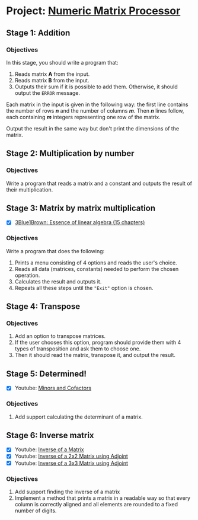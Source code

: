 
# Project: [Numeric Matrix Processor](https://hyperskill.org/projects/96)

## Stage 1: Addition

### Objectives

In this stage, you should write a program that:
 1. Reads matrix **A** from the input.
 2. Reads matrix **B** from the input.
 3. Outputs their sum if it is possible to add them. Otherwise, 
    it should output the `ERROR` message.

Each matrix in the input is given in the following way: the first line 
contains the number of rows ***n*** and the number of columns ***m***. 
Then ***n*** lines follow, each containing ***m*** integers representing 
one row of the matrix.

Output the result in the same way but don't print the dimensions of the 
matrix.


## Stage 2: Multiplication by number

### Objectives

Write a program that reads a matrix and a constant and outputs 
the result of their multiplication.


## Stage 3: Matrix by matrix multiplication 

 - [x] [3Blue1Brown: Essence of linear algebra (15 chapters)][Essence of linear algebra]

### Objectives

Write a program that does the following:
 1. Prints a menu consisting of 4 options and reads the user's choice.
 2. Reads all data (matrices, constants) needed to perform the chosen 
    operation.
 3. Calculates the result and outputs it.
 4. Repeats all these steps until the `"Exit"` option is chosen.


## Stage 4: Transpose 

### Objectives
 1. Add an option to transpose matrices.
 2. If the user chooses this option, program should provide them with 4 
    types of transposition and ask them to choose one.
 3. Then it should read the matrix, transpose it, and output the result.


## Stage 5: Determined! 

 - [x] Youtube: [Minors and Cofactors][Matrices – Minors and Cofactors]

### Objectives
 1. Add support calculating the determinant of a matrix.


## Stage 6: Inverse matrix

 - [x] Youtube: [Inverse of a Matrix][]
 - [x] Youtube: [Inverse of a 2x2 Matrix using Adjoint][]
 - [x] Youtube: [Inverse of a 3x3 Matrix using Adjoint][]

### Objectives
 1. Add support finding the inverse of a matrix
 2. Implement a method that prints a matrix in a readable way so that 
    every column is correctly aligned and all elements are rounded 
    to a fixed number of digits.


[Essence of linear algebra]: https://www.youtube.com/watch?v=fNk_zzaMoSs&list=PLZHQObOWTQDPD3MizzM2xVFitgF8hE_ab
[Matrices – Minors and Cofactors]: https://www.youtube.com/watch?v=KMKd993vG9Q

[Inverse of a Matrix]: https://www.youtube.com/watch?v=AMLUikdDQGk
[Inverse of a 2x2 Matrix using Adjoint]: https://www.youtube.com/watch?v=HYWeEx21WWw
[Inverse of a 3x3 Matrix using Adjoint]: https://www.youtube.com/watch?v=xfhzwNkMNg4

